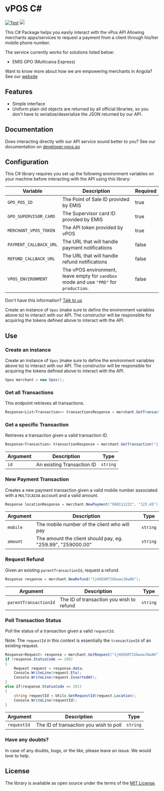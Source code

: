 # vPOS C#
[![Test](https://github.com/v-pos/vpos-csharp/actions/workflows/test.yml/badge.svg)](https://github.com/v-pos/vpos-csharp/actions/workflows/test.yml)
[![](https://img.shields.io/badge/vPOS-OpenSource-blue.svg)](https://www.vpos.ao)

This C# Package helps you easily interact with the vPos API
Allowing merchants apps/services to request a payment from a client through his/her mobile phone number.

The service currently works for solutions listed below:

 - EMIS GPO (Multicaixa Express)

Want to know more about how we are empowering merchants in Angola? See our [website](https://vpos.ao)

## Features
- Simple interface
- Uniform plain old objects are returned by all official libraries, so you don't have
to serialize/deserialize the JSON returned by our API.

## Documentation
Does interacting directly with our API service sound better to you? 
See our documentation on [developer.vpos.ao](https://developer.vpos.ao)

## Configuration
This C# library requires you set up the following environment variables on your machine before
interacting with the API using this library:

| Variable | Description | Required |
| --- | --- | --- |
| `GPO_POS_ID` | The Point of Sale ID provided by EMIS | true |
| `GPO_SUPERVISOR_CARD` | The Supervisor card ID provided by EMIS | true |
| `MERCHANT_VPOS_TOKEN` | The API token provided by vPOS | true |
| `PAYMENT_CALLBACK_URL` | The URL that will handle payment notifications | false |
| `REFUND_CALLBACK_URL` | The URL that will handle refund notifications | false |
| `VPOS_ENVIRONMENT` | The vPOS environment, leave empty for `sandbox` mode and use `"PRD"` for `production`.  | false |

Don't have this information? [Talk to us](suporte@vpos.ao)

Create an instance of `Vpos` (make sure to define the environment variables above to) to interact with our API. 
The constructor will be responsible for acquiring the tokens defined above to interact with the API.

## Use

### Create an instance
Create an instance of `Vpos` (make sure to define the environment variables above to) to interact with our API. 
The constructor will be responsible for acquiring the tokens defined above to interact with the API. 
```c#
Vpos merchant = new Vpos();
```

### Get all Transactions
This endpoint retrieves all transactions.

```c#
Response<List<Transaction>> transactionsResponse = merchant.GetTransactions();
```

### Get a specific Transaction
Retrieves a transaction given a valid transaction ID.
```c#
Response<Transaction> transactionResponse = merchant.GetTransaction("1jHXEbRTIbbwaoJ6w86");
```

| Argument | Description | Type |
| --- | --- | --- |
| `id` | An existing Transaction ID | `string`

### New Payment Transaction
Creates a new payment transaction given a valid mobile number associated with a `MULTICAIXA` account
and a valid amount.

```c#
Response locationResponse = merchant.NewPayment("900111222", "123.45");
```

| Argument | Description | Type |
| --- | --- | --- |
| `mobile` | The mobile number of the client who will pay | `string`
| `amount` | The amount the client should pay, eg. "259.99", "259000.00" | `string`

### Request Refund
Given an existing `parentTransactionId`, request a refund.

```c#
Response response = merchant.NewRefund("1jHXEbRTIbbwaoJ6w86");
```

| Argument | Description | Type |
| --- | --- | --- |
| `parentTransactionId` | The ID of transaction you wish to refund | `string`

### Poll Transaction Status
Poll the status of a transaction given a valid `requestId`.

Note: The `requestId` in this context is essentially the `transactionId` of an existing request. 

```c#
Response<Request> response = merchant.GetRequest("1jHXEbRTIbbwaoJ6w86");
if (response.StatusCode == 200)
{
    Request request = response.data;
    Console.WriteLine(request.Eta);
    Console.WriteLine(request.InsertedAt);
}
else if(response.StatusCode == 303)
{
    string requestId = Utils.GetRequestId(request.Location);
    Console.WriteLine(requestId);
}
```

| Argument | Description | Type |
| --- | --- | --- |
| `requestId` | The ID of transaction you wish to poll | `string`


### Have any doubts?
In case of any doubts, bugs, or the like, please leave an issue. We would love to help.

License
----------------

The library is available as open source under the terms of the [MIT License](http://opensource.org/licenses/MIT).
